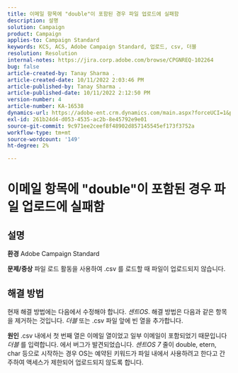 ```yaml
---
title: 이메일 항목에 "double"이 포함된 경우 파일 업로드에 실패함
description: 설명
solution: Campaign
product: Campaign
applies-to: Campaign Standard
keywords: KCS, ACS, Adobe Campaign Standard, 업로드, csv, 더블
resolution: Resolution
internal-notes: https://jira.corp.adobe.com/browse/CPGNREQ-102264
bug: false
article-created-by: Tanay Sharma .
article-created-date: 10/11/2022 2:03:46 PM
article-published-by: Tanay Sharma .
article-published-date: 10/11/2022 2:12:50 PM
version-number: 4
article-number: KA-16538
dynamics-url: https://adobe-ent.crm.dynamics.com/main.aspx?forceUCI=1&pagetype=entityrecord&etn=knowledgearticle&id=323d0582-6d49-ed11-bba2-0022480868ff
exl-id: 261b24d4-d053-4535-ac2b-8e45792e9e01
source-git-commit: 9c971ee2ceef8f48902d857145545ef173f3752a
workflow-type: tm+mt
source-wordcount: '149'
ht-degree: 2%

---
```


# 이메일 항목에 &quot;double&quot;이 포함된 경우 파일 업로드에 실패함

## 설명

<b>환경</b>
Adobe Campaign Standard


<b>문제/증상</b>
파일 로드 활동을 사용하여 .csv 를 로드할 때 파일이 업로드되지 않습니다.


## 해결 방법


현재 해결 방법에는 다음에서 수정해야 합니다. *센트OS*. 해결 방법은 다음과 같은 항목을 제거하는 것입니다. *더블* 또는 .csv 파일 앞에 빈 열을 추가합니다.


<b>원인</b>
.csv 내에서 첫 번째 열은 이메일 열이었고 일부 이메일이 포함되었기 때문입니다 *더블* 를 입력합니다. 에서 버그가 발견되었습니다. *센트OS 7* 줄이 double, etern, char 등으로 시작하는 경우 OS는 예약된 키워드가 파일 내에서 사용하려고 한다고 간주하여 액세스가 제한되어 업로드되지 않도록 합니다.

